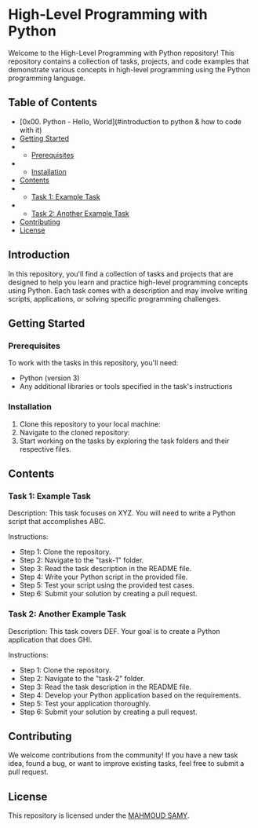 # High-Level Programming with Python

Welcome to the High-Level Programming with Python repository! This repository contains a collection of tasks, projects, and code examples that demonstrate various concepts in high-level programming using the Python programming language.

## Table of Contents

- [0x00. Python - Hello, World](#introduction to python & how to code with it)
- [Getting Started](#getting-started)
- - [Prerequisites](#prerequisites)
- - [Installation](#installation)
- [Contents](#contents)
- - [Task 1: Example Task](#task-1-example-task)
- - [Task 2: Another Example Task](#task-2-another-example-task)
- [Contributing](#contributing)
- [License](#license)

## Introduction

In this repository, you'll find a collection of tasks and projects that are designed to help you learn and practice high-level programming concepts using Python. Each task comes with a description and may involve writing scripts, applications, or solving specific programming challenges.

## Getting Started

### Prerequisites

To work with the tasks in this repository, you'll need:

- Python (version 3)
- Any additional libraries or tools specified in the task's instructions

### Installation

1. Clone this repository to your local machine:
2. Navigate to the cloned repository:
3. Start working on the tasks by exploring the task folders and their respective files.

## Contents

### Task 1: Example Task

Description: This task focuses on XYZ. You will need to write a Python script that accomplishes ABC.

Instructions:

- Step 1: Clone the repository.
- Step 2: Navigate to the "task-1" folder.
- Step 3: Read the task description in the README file.
- Step 4: Write your Python script in the provided file.
- Step 5: Test your script using the provided test cases.
- Step 6: Submit your solution by creating a pull request.

### Task 2: Another Example Task

Description: This task covers DEF. Your goal is to create a Python application that does GHI.

Instructions:

- Step 1: Clone the repository.
- Step 2: Navigate to the "task-2" folder.
- Step 3: Read the task description in the README file.
- Step 4: Develop your Python application based on the requirements.
- Step 5: Test your application thoroughly.
- Step 6: Submit your solution by creating a pull request.

## Contributing

We welcome contributions from the community! If you have a new task idea, found a bug, or want to improve existing tasks, feel free to submit a pull request.

## License

This repository is licensed under the [MAHMOUD SAMY](LICENSE).

